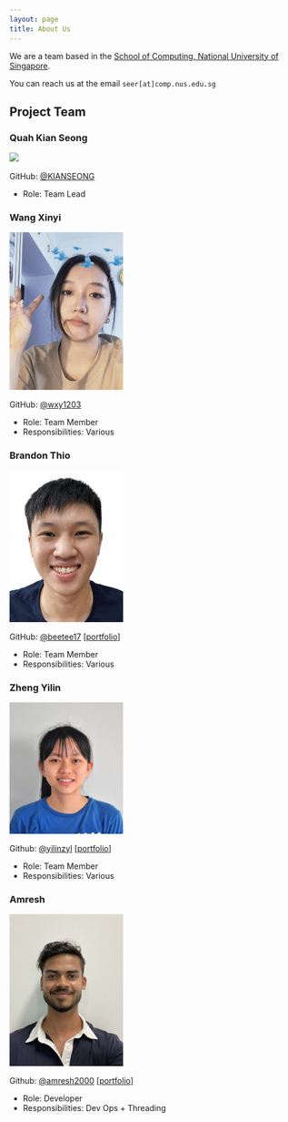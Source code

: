 ```yaml
---
layout: page
title: About Us
---
```


We are a team based in the [School of Computing, National University of Singapore](http://www.comp.nus.edu.sg).

You can reach us at the email `seer[at]comp.nus.edu.sg`

## Project Team

### Quah Kian Seong

<img src="images/kianseong.png" width="200px">

GitHub: [@KIANSEONG](https://github.com/KIANSEONG)

* Role: Team Lead

### Wang Xinyi

<img src="images/wxy1203.png" width="200px">

GitHub: [@wxy1203](https://github.com/wxy1203)

* Role: Team Member
* Responsibilities: Various


### Brandon Thio

<img src="images/brandon.png" width="200px">

GitHub: [@beetee17](https://github.com/beetee17)
[[portfolio](team/johndoe.md)]

* Role: Team Member
* Responsibilities: Various

### Zheng Yilin


<img src="images/yilinzyl.png" width="200px">

Github: [@yilinzyl](http://github.com/yilinzyl)
[[portfolio](team/johndoe.md)]

* Role: Team Member
* Responsibilities: Various

### Amresh

<img src="images/amresh2000.png" width="200px">

Github: [@amresh2000](http://github.com/amresh2000)
[[portfolio](team/johndoe.md)]

* Role: Developer
* Responsibilities: Dev Ops + Threading
